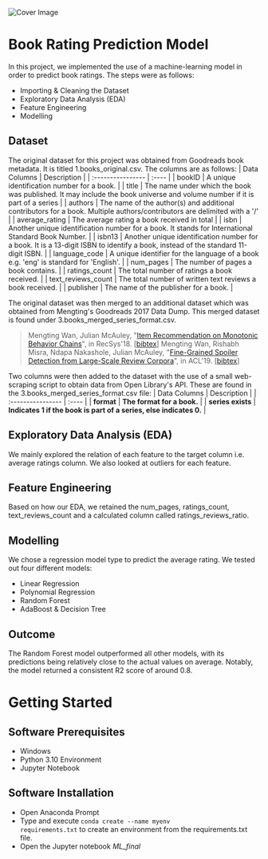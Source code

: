![Cover Image](https://github.com/mat-tie/test/blob/88ecae2c0f01b78424d1be222e0417d92fe2c451/Project%20Cover%20Image)
# Book Rating Prediction Model
In this project, we implemented the use of a machine-learning model in order to predict book ratings. The steps were as follows:
* Importing & Cleaning the Dataset
* Exploratory Data Analysis (EDA)
* Feature Engineering
* Modelling

## Dataset
The original dataset for this project was obtained from Goodreads book metadata. It is titled 1.books_original.csv. The columns are as follows:
| Data Columns             | Description |
| :---------------- | :---- |
| bookID       | A unique identification number for a book. |
| title         | The name under which the book was published. It may include the book universe and volume number if it is part of a series |
| authors    | The name of the author(s) and additional contributors for a book. Multiple authors/contributors are delimited with a '/' |
| average_rating | The average rating a book received in total |
| isbn | Another unique identification number for a book. It stands for International Standard Book Number.  |
| isbn13 | Another unique identification number for a book. It is a 13-digit ISBN to identify a book, instead of the standard 11-digit ISBN.  |
| language_code | A unique identifier for the language of a book e.g. 'eng' is standard for 'English'.  |
| num_pages | The number of pages a book contains.  |
| ratings_count | The total number of ratings a book received.  |
| text_reviews_count | The total number of written text reviews a book received. |
| publisher | The name of the publisher for a book. |

The original dataset was then merged to an additional dataset which was obtained from Mengting's Goodreads 2017 Data Dump. This merged dataset is found under 3.books_merged_series_format.csv.
> Mengting Wan, Julian McAuley, "[Item Recommendation on Monotonic Behavior Chains](https://mengtingwan.github.io/paper/recsys18_mwan.pdf)", in RecSys'18. [[bibtex](https://dblp.uni-trier.de/rec/conf/recsys/WanM18.html?view=bibtex)]
> Mengting Wan, Rishabh Misra, Ndapa Nakashole, Julian McAuley, "[Fine-Grained Spoiler Detection from Large-Scale Review Corpora](https://mengtingwan.github.io/paper/acl19_mwan.pdf)", in ACL'19. [[bibtex](https://dblp.uni-trier.de/rec/conf/acl/WanMNM19.html?view=bibtex)]


Two columns were then added to the dataset with the use of a small web-scraping script to obtain data from Open Library's API. These are found in the 3.books_merged_series_format.csv file:
| Data Columns             | Description |
| :---------------- | :---- |
| <b>format</b> | <b>The format for a book.</b> |
| <b>series exists</b> | <b>Indicates 1 if the book is part of a series, else indicates 0.</b> |

## Exploratory Data Analysis (EDA)
We mainly explored the relation of each feature to the target column i.e. average ratings column. We also looked at outliers for each feature.

## Feature Engineering
Based on how our EDA, we retained the num_pages, ratings_count, text_reviews_count and a calculated column called ratings_reviews_ratio.

## Modelling
We chose a regression model type to predict the average rating. We tested out four different models:
* Linear Regression
* Polynomial Regression
* Random Forest
* AdaBoost & Decision Tree

## Outcome
The Random Forest model outperformed all other models, with its predictions being relatively close to the actual values on average. Notably, the model returned a consistent R2 score of around 0.8.
# Getting Started

## Software Prerequisites
* Windows
* Python 3.10 Environment
* Jupyter Notebook

## Software Installation
* Open Anaconda Prompt
* Type and execute <code>conda create --name myenv requirements.txt</code> to create an environment from the requirements.txt file.
* Open the Jupyter notebook <i>ML_final</i>
